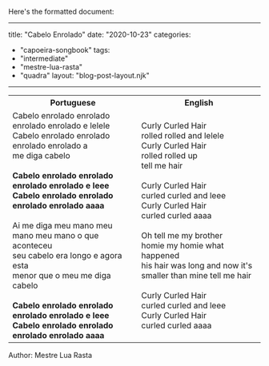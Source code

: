 Here's the formatted document:

---
title: "Cabelo Enrolado"
date: "2020-10-23"
categories: 
  - "capoeira-songbook"
tags: 
  - "intermediate"
  - "mestre-lua-rasta"
  - "quadra"
layout: "blog-post-layout.njk"
---

<table class="capoeira-table">
    <tr class="header-row">
        <th>Portuguese</th>
        <th>English</th>
    </tr>
    <tr>
        <td>Cabelo enrolado enrolado<br>
        enrolado enrolado e lelele<br>
        Cabelo enrolado enrolado<br>
        enrolado enrolado a<br>
        me diga cabelo<br>
        <br>
        <strong>Cabelo enrolado enrolado<br>
        enrolado enrolado e leee<br>
        Cabelo enrolado enrolado<br>
        enrolado enrolado aaaa</strong><br>
        <br>
        Ai me diga meu mano meu<br>
        mano meu mano o que aconteceu<br>
        seu cabelo era longo e agora esta<br>
        menor que o meu me diga cabelo<br>
        <br>
        <strong>Cabelo enrolado enrolado<br>
        enrolado enrolado e leee<br>
        Cabelo enrolado enrolado<br>
        enrolado enrolado aaaa</strong></td>
        <td>Curly Curled Hair<br>
        rolled rolled and lelele<br>
        Curly Curled Hair<br>
        rolled rolled up<br>
        tell me hair<br>
        <br>
        Curly Curled Hair<br>
        curled curled and leee<br>
        Curly Curled Hair<br>
        curled curled aaaa<br>
        <br>
        Oh tell me my brother<br>
        homie my homie what happened<br>
        his hair was long and now it's<br>
        smaller than mine tell me hair<br>
        <br>
        Curly Curled Hair<br>
        curled curled and leee<br>
        Curly Curled Hair<br>
        curled curled aaaa</td>
    </tr>
</table>

<figcaption>
Author: Mestre Lua Rasta
</figcaption>